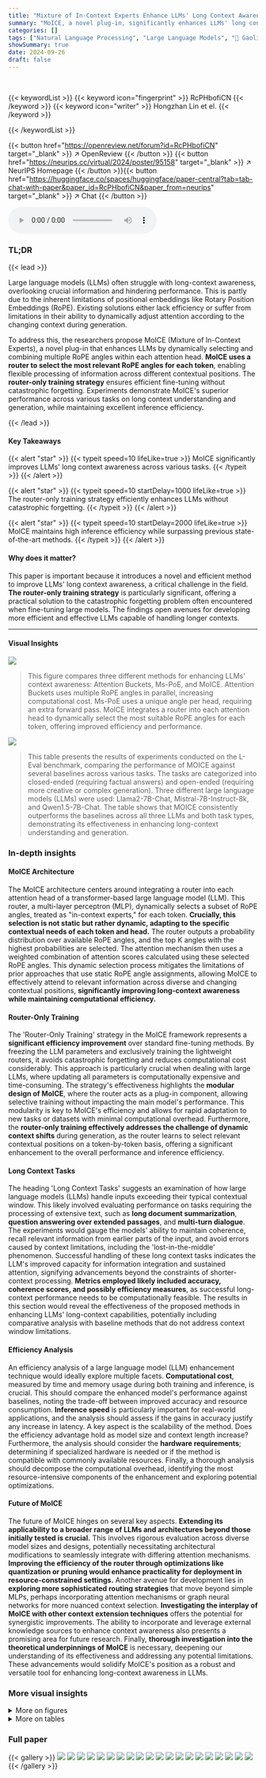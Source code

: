 ```yaml
---
title: "Mixture of In-Context Experts Enhance LLMs' Long Context Awareness"
summary: "MoICE, a novel plug-in, significantly enhances LLMs' long context awareness by dynamically routing attention using multiple RoPE angles, achieving superior performance with high inference efficiency."
categories: []
tags: ["Natural Language Processing", "Large Language Models", "🏢 Gaoling School of Artificial Intelligence, Renmin University of China",]
showSummary: true
date: 2024-09-26
draft: false
---
```


<br>

{{< keywordList >}}
{{< keyword icon="fingerprint" >}} RcPHbofiCN {{< /keyword >}}
{{< keyword icon="writer" >}} Hongzhan Lin et el. {{< /keyword >}}
 
{{< /keywordList >}}

{{< button href="https://openreview.net/forum?id=RcPHbofiCN" target="_blank" >}}
↗ OpenReview
{{< /button >}}
{{< button href="https://neurips.cc/virtual/2024/poster/95158" target="_blank" >}}
↗ NeurIPS Homepage
{{< /button >}}{{< button href="https://huggingface.co/spaces/huggingface/paper-central?tab=tab-chat-with-paper&paper_id=RcPHbofiCN&paper_from=neurips" target="_blank" >}}
↗ Chat
{{< /button >}}



<audio controls>
    <source src="https://ai-paper-reviewer.com/RcPHbofiCN/podcast.wav" type="audio/wav">
    Your browser does not support the audio element.
</audio>


### TL;DR


{{< lead >}}

Large language models (LLMs) often struggle with long-context awareness, overlooking crucial information and hindering performance.  This is partly due to the inherent limitations of positional embeddings like Rotary Position Embeddings (RoPE).  Existing solutions either lack efficiency or suffer from limitations in their ability to dynamically adjust attention according to the changing context during generation. 



To address this, the researchers propose MoICE (Mixture of In-Context Experts), a novel plug-in that enhances LLMs by dynamically selecting and combining multiple RoPE angles within each attention head.  **MoICE uses a router to select the most relevant RoPE angles for each token**, enabling flexible processing of information across different contextual positions.  The **router-only training strategy** ensures efficient fine-tuning without catastrophic forgetting. Experiments demonstrate MoICE's superior performance across various tasks on long context understanding and generation, while maintaining excellent inference efficiency.

{{< /lead >}}


#### Key Takeaways

{{< alert "star" >}}
{{< typeit speed=10 lifeLike=true >}} MoICE significantly improves LLMs' long context awareness across various tasks. {{< /typeit >}}
{{< /alert >}}

{{< alert "star" >}}
{{< typeit speed=10 startDelay=1000 lifeLike=true >}} The router-only training strategy efficiently enhances LLMs without catastrophic forgetting. {{< /typeit >}}
{{< /alert >}}

{{< alert "star" >}}
{{< typeit speed=10 startDelay=2000 lifeLike=true >}} MoICE maintains high inference efficiency while surpassing previous state-of-the-art methods. {{< /typeit >}}
{{< /alert >}}

#### Why does it matter?
This paper is important because it introduces a novel and efficient method to improve LLMs' long context awareness, a critical challenge in the field.  **The router-only training strategy** is particularly significant, offering a practical solution to the catastrophic forgetting problem often encountered when fine-tuning large models.  The findings open avenues for developing more efficient and effective LLMs capable of handling longer contexts.

------
#### Visual Insights



![](https://ai-paper-reviewer.com/RcPHbofiCN/figures_1_1.jpg)

> This figure compares three different methods for enhancing LLMs' context awareness: Attention Buckets, Ms-PoE, and MoICE.  Attention Buckets uses multiple RoPE angles in parallel, increasing computational cost. Ms-PoE uses a unique angle per head, requiring an extra forward pass. MoICE integrates a router into each attention head to dynamically select the most suitable RoPE angles for each token, offering improved efficiency and performance.





![](https://ai-paper-reviewer.com/RcPHbofiCN/tables_6_1.jpg)

> This table presents the results of experiments conducted on the L-Eval benchmark, comparing the performance of MOICE against several baselines across various tasks.  The tasks are categorized into closed-ended (requiring factual answers) and open-ended (requiring more creative or complex generation).  Three different large language models (LLMs) were used: Llama2-7B-Chat, Mistral-7B-Instruct-8k, and Qwen1.5-7B-Chat. The table shows that MOICE consistently outperforms the baselines across all three LLMs and both task types, demonstrating its effectiveness in enhancing long-context understanding and generation.





### In-depth insights


#### MoICE Architecture
The MoICE architecture centers around integrating a router into each attention head of a transformer-based large language model (LLM). This router, a multi-layer perceptron (MLP), dynamically selects a subset of RoPE angles, treated as "in-context experts," for each token.  **Crucially, this selection is not static but rather dynamic, adapting to the specific contextual needs of each token and head.** The router outputs a probability distribution over available RoPE angles, and the top K angles with the highest probabilities are selected. The attention mechanism then uses a weighted combination of attention scores calculated using these selected RoPE angles.  This dynamic selection process mitigates the limitations of prior approaches that use static RoPE angle assignments, allowing MoICE to effectively attend to relevant information across diverse and changing contextual positions, **significantly improving long-context awareness while maintaining computational efficiency.**

#### Router-Only Training
The 'Router-Only Training' strategy in the MoICE framework represents a **significant efficiency improvement** over standard fine-tuning methods. By freezing the LLM parameters and exclusively training the lightweight routers, it avoids catastrophic forgetting and reduces computational cost considerably. This approach is particularly crucial when dealing with large LLMs, where updating all parameters is computationally expensive and time-consuming.  The strategy's effectiveness highlights the **modular design of MoICE**, where the router acts as a plug-in component, allowing selective training without impacting the main model's performance. This modularity is key to MoICE's efficiency and allows for rapid adaptation to new tasks or datasets with minimal computational overhead. Furthermore, the **router-only training effectively addresses the challenge of dynamic context shifts** during generation, as the router learns to select relevant contextual positions on a token-by-token basis, offering a significant enhancement to the overall performance and inference efficiency.

#### Long Context Tasks
The heading 'Long Context Tasks' suggests an examination of how large language models (LLMs) handle inputs exceeding their typical contextual window.  This likely involved evaluating performance on tasks requiring the processing of extensive text, such as **long document summarization**, **question answering over extended passages**, and **multi-turn dialogue**. The experiments would gauge the models' ability to maintain coherence, recall relevant information from earlier parts of the input, and avoid errors caused by context limitations, including the 'lost-in-the-middle' phenomenon.  Successful handling of these long context tasks indicates the LLM's improved capacity for information integration and sustained attention, signifying advancements beyond the constraints of shorter-context processing.  **Metrics employed likely included accuracy, coherence scores, and possibly efficiency measures**, as successful long-context performance needs to be computationally feasible.  The results in this section would reveal the effectiveness of the proposed methods in enhancing LLMs' long-context capabilities, potentially including comparative analysis with baseline methods that do not address context window limitations.

#### Efficiency Analysis
An efficiency analysis of a large language model (LLM) enhancement technique would ideally explore multiple facets.  **Computational cost**, measured by time and memory usage during both training and inference, is crucial.  This should compare the enhanced model's performance against baselines, noting the trade-off between improved accuracy and resource consumption.  **Inference speed** is particularly important for real-world applications, and the analysis should assess if the gains in accuracy justify any increase in latency.   A key aspect is the scalability of the method.  Does the efficiency advantage hold as model size and context length increase?  Furthermore, the analysis should consider the **hardware requirements**; determining if specialized hardware is needed or if the method is compatible with commonly available resources.  Finally, a thorough analysis should decompose the computational overhead, identifying the most resource-intensive components of the enhancement and exploring potential optimizations.

#### Future of MoICE
The future of MoICE hinges on several key aspects.  **Extending its applicability to a broader range of LLMs and architectures beyond those initially tested is crucial.** This involves rigorous evaluation across diverse model sizes and designs, potentially necessitating architectural modifications to seamlessly integrate with differing attention mechanisms.  **Improving the efficiency of the router through optimizations like quantization or pruning would enhance practicality for deployment in resource-constrained settings.** Another avenue for development lies in **exploring more sophisticated routing strategies** that move beyond simple MLPs, perhaps incorporating attention mechanisms or graph neural networks for more nuanced context selection.  **Investigating the interplay of MoICE with other context extension techniques** offers the potential for synergistic improvements. The ability to incorporate and leverage external knowledge sources to enhance context awareness also presents a promising area for future research.  Finally, **thorough investigation into the theoretical underpinnings of MoICE** is necessary, deepening our understanding of its effectiveness and addressing any potential limitations. These advancements would solidify MoICE's position as a robust and versatile tool for enhancing long-context awareness in LLMs.


### More visual insights

<details>
<summary>More on figures
</summary>


![](https://ai-paper-reviewer.com/RcPHbofiCN/figures_2_1.jpg)

> This figure shows how different base values (Bj) in the Rotary Position Embedding (RoPE) affect the attention scores between a token and its neighbors at varying distances.  Each line represents a different Bj value, illustrating how the maximum attention score changes with the distance from the token.  The varying upper bounds highlight the uneven awareness of LLMs towards different contextual positions, a core problem addressed in the paper.


![](https://ai-paper-reviewer.com/RcPHbofiCN/figures_3_1.jpg)

> This figure shows the architecture of Mixture of In-Context Experts (MoICE), a novel plug-in for LLMs. It consists of a router integrated into each attention head which selects the most suitable RoPE angles for computing the attention scores. The router's parameters are the only trainable parameters and the weights are updated through a lightweight router-only training optimization strategy.  The figure simplifies the illustration to a single head, showing how the router dynamically selects among a set of available RoPE angles.


![](https://ai-paper-reviewer.com/RcPHbofiCN/figures_16_1.jpg)

> This figure illustrates the architecture of the Mixture of In-Context Experts (MoICE) method.  It shows how a MoICE router, a multi-layer perceptron (MLP), is integrated into each attention head of a large language model (LLM). The router dynamically selects K RoPE angles (in-context experts) out of a set of N candidate RoPE angles based on the input query.  Only the router parameters are updated during training; the LLM parameters remain fixed. The figure highlights the dynamic selection of RoPE angles per token, allowing flexible attention to various contextual positions.


![](https://ai-paper-reviewer.com/RcPHbofiCN/figures_17_1.jpg)

> The figure shows the architecture of Mixture of In-Context Experts (MoICE).  MoICE is a plug-in module for LLMs that enhances context awareness.  The core component is a router integrated into each attention head. The router dynamically selects K RoPE angles (in-context experts) from a set of N candidates, based on the query vector.  These selected angles are used to compute attention scores, which are then aggregated to create the final attention pattern. Only the router's parameters are trained; the LLM's parameters are frozen. The figure simplifies the illustration to a single attention head with N=3 and K=2 to improve understanding.


![](https://ai-paper-reviewer.com/RcPHbofiCN/figures_17_2.jpg)

> This figure illustrates the architecture of the Mixture of In-Context Experts (MoICE) method.  It shows how MoICE is integrated into a single attention head within a larger language model (LLM). The key components are a router (an MLP) that selects a subset of RoPE angles (in-context experts) and the mechanism for aggregating the attention scores computed with those selected angles.  The figure highlights that only the router's parameters are updated during training, while the LLM parameters remain frozen. The simplified example uses 3 RoPE angles (N=3) and selects 2 of them (K=2) for each token.


</details>




<details>
<summary>More on tables
</summary>


![](https://ai-paper-reviewer.com/RcPHbofiCN/tables_6_2.jpg)
> This table presents a comparison of the practical inference time and GPU memory consumption for different methods used to enhance LLMs' context awareness.  The methods compared are Attention Buckets (AB), Multi-Scale Positional Embedding (Ms-PoE), and Mixture of In-Context Experts (MoICE). The table shows the resource usage for each method on two different LLMs (Llama2-7B-Chat and Mistral-7B-Instruct-8k) for various tasks (Coursera, QUALITY, TOEFL, SFiction, Open-Ended). Note that the Attention Buckets (AB) method resulted in out-of-memory (OOM) errors for several tasks due to high resource demands.

![](https://ai-paper-reviewer.com/RcPHbofiCN/tables_7_1.jpg)
> This table presents the results of experiments conducted on the MDQA task, a benchmark for evaluating the effectiveness of different methods in enhancing LLMs' context awareness within the context of retrieval-augmented generation (RAG).  The table compares the performance of MoICE against several baseline methods (Ms-PoE, AB) across various positions of the relevant document within the context (for Llama2-7B-Chat, positions 1, 3, 5, 7, and 10; for Mistral-7B-Instruct-8k, positions 1, 8, 15, 23, and 30).  The 'Gap' column represents the difference between the highest and lowest average performance across all positions for each method. The highest average scores are highlighted in bold, showcasing the superior performance of MOICE.

![](https://ai-paper-reviewer.com/RcPHbofiCN/tables_8_1.jpg)
> This table presents the performance of the Llama-2-7B-chat language model enhanced with the MoICE method, using different numbers (N) of in-context experts. The results show how increasing the number of experts improves the model's performance on various aspects, highlighting improvements over the original model without MoICE.  The table's data is organized by different numbers of experts (N), and their effect on performance metrics (Coursera, QUALITY, TOEFL, SFiction, and Avg.) is shown.

![](https://ai-paper-reviewer.com/RcPHbofiCN/tables_8_2.jpg)
> This table presents the performance of Llama-2-7B-chat enhanced with MoICE, varying the number of selected experts (K) while keeping the total number of experts (N) fixed at 7.  It shows the average scores across four metrics (Coursera, QUALITY, TOEFL, SFiction) for different values of K (1, 3, 5, 7), as well as for scenarios with equal or random weights assigned to the selected experts.  The purpose is to demonstrate the effect of the number of selected experts on the model's context awareness.

![](https://ai-paper-reviewer.com/RcPHbofiCN/tables_8_3.jpg)
> This table presents the results of experiments evaluating the impact of different training datasets on the performance of Llama-2-7B-chat enhanced with the MoICE method.  The table shows the average scores achieved on four different tasks (Coursera, QuALITY, TOEFL, and SFiction) for four different training datasets (OpenHermes, Airoboros, Long-Alpaca, and LongAlign). The results demonstrate the robustness of the MoICE method to various training data.

![](https://ai-paper-reviewer.com/RcPHbofiCN/tables_9_1.jpg)
> This table presents the results of experiments conducted on the MDQA (Multi-Document Question Answering) task.  It compares the performance of MoICE against several baseline methods (Ms-PoE, AB) across different LLMs (Llama-2-7B-Chat and Mistral-7B-Instruct-8k).  The results show the average performance across various positions of the relevant document within the context.  The 'Gap' column represents the difference between the highest and lowest average performance across positions for each model and LLM.

![](https://ai-paper-reviewer.com/RcPHbofiCN/tables_14_1.jpg)
> This table presents the results of experiments conducted on the L-Eval benchmark to evaluate the performance of the proposed MoICE method and several competitive baselines.  The benchmark consists of tasks categorized into two groups: closed-ended and open-ended. Closed-ended tasks focus on the capacity for understanding and reasoning within long contexts, while open-ended tasks include summarization generation and open-format question-answering. The table compares the performance across multiple open-source LLMs (Llama2-7B-Chat, Mistral-7B-Instruct-8k, and Qwen1.5-7B-Chat), highlighting the superior performance achieved by MOICE in both task categories and across various models.

![](https://ai-paper-reviewer.com/RcPHbofiCN/tables_15_1.jpg)
> This table presents the results of experiments conducted on the L-Eval benchmark, comparing the performance of the proposed MoICE method against several baselines and other state-of-the-art methods for enhancing long-context understanding and generation in LLMs.  It shows the performance across different tasks (Coursera, QUALITY, TOEFL, SFiction) for both closed-ended and open-ended questions, indicating superior performance of MoICE across multiple models (Llama2-7B-Chat, Mistral-7B-Instruct-8k, Qwen1.5-7B-Chat).  The highest scores for each category are highlighted in bold, showcasing the effectiveness of MOICE.

![](https://ai-paper-reviewer.com/RcPHbofiCN/tables_16_1.jpg)
> This table presents the results of experiments conducted on the L-Eval benchmark to evaluate the performance of MoICE against several baselines and other state-of-the-art methods for enhancing the context awareness of LLMs. The benchmark consists of closed-ended and open-ended tasks, evaluating long context understanding and generation. Results show MoICE's superior performance across various LLMs, and the best results are highlighted.

![](https://ai-paper-reviewer.com/RcPHbofiCN/tables_17_1.jpg)
> This table presents the ablation study results on the auxiliary loss used in the MoICE model. By removing the auxiliary loss (Laux) from the overall training objective (Eq. 10), the impact on the model's performance is evaluated on two different LLMs (Llama2-7B-chat and Mistral-7B-Instruct-8k). The results demonstrate that removing the auxiliary loss leads to a significant decrease in performance across various metrics (Coursera, QUALITY, TOEFL, SFiction), highlighting its crucial role in enhancing the performance of the MoICE model.

</details>




### Full paper

{{< gallery >}}
<img src="https://ai-paper-reviewer.com/RcPHbofiCN/1.png" class="grid-w50 md:grid-w33 xl:grid-w25" />
<img src="https://ai-paper-reviewer.com/RcPHbofiCN/2.png" class="grid-w50 md:grid-w33 xl:grid-w25" />
<img src="https://ai-paper-reviewer.com/RcPHbofiCN/3.png" class="grid-w50 md:grid-w33 xl:grid-w25" />
<img src="https://ai-paper-reviewer.com/RcPHbofiCN/4.png" class="grid-w50 md:grid-w33 xl:grid-w25" />
<img src="https://ai-paper-reviewer.com/RcPHbofiCN/5.png" class="grid-w50 md:grid-w33 xl:grid-w25" />
<img src="https://ai-paper-reviewer.com/RcPHbofiCN/6.png" class="grid-w50 md:grid-w33 xl:grid-w25" />
<img src="https://ai-paper-reviewer.com/RcPHbofiCN/7.png" class="grid-w50 md:grid-w33 xl:grid-w25" />
<img src="https://ai-paper-reviewer.com/RcPHbofiCN/8.png" class="grid-w50 md:grid-w33 xl:grid-w25" />
<img src="https://ai-paper-reviewer.com/RcPHbofiCN/9.png" class="grid-w50 md:grid-w33 xl:grid-w25" />
<img src="https://ai-paper-reviewer.com/RcPHbofiCN/10.png" class="grid-w50 md:grid-w33 xl:grid-w25" />
<img src="https://ai-paper-reviewer.com/RcPHbofiCN/11.png" class="grid-w50 md:grid-w33 xl:grid-w25" />
<img src="https://ai-paper-reviewer.com/RcPHbofiCN/12.png" class="grid-w50 md:grid-w33 xl:grid-w25" />
<img src="https://ai-paper-reviewer.com/RcPHbofiCN/13.png" class="grid-w50 md:grid-w33 xl:grid-w25" />
<img src="https://ai-paper-reviewer.com/RcPHbofiCN/14.png" class="grid-w50 md:grid-w33 xl:grid-w25" />
<img src="https://ai-paper-reviewer.com/RcPHbofiCN/15.png" class="grid-w50 md:grid-w33 xl:grid-w25" />
<img src="https://ai-paper-reviewer.com/RcPHbofiCN/16.png" class="grid-w50 md:grid-w33 xl:grid-w25" />
<img src="https://ai-paper-reviewer.com/RcPHbofiCN/17.png" class="grid-w50 md:grid-w33 xl:grid-w25" />
<img src="https://ai-paper-reviewer.com/RcPHbofiCN/18.png" class="grid-w50 md:grid-w33 xl:grid-w25" />
<img src="https://ai-paper-reviewer.com/RcPHbofiCN/19.png" class="grid-w50 md:grid-w33 xl:grid-w25" />
<img src="https://ai-paper-reviewer.com/RcPHbofiCN/20.png" class="grid-w50 md:grid-w33 xl:grid-w25" />
{{< /gallery >}}